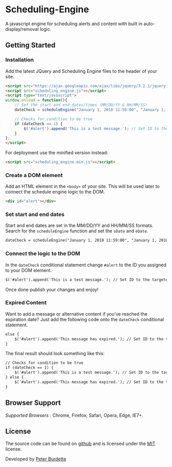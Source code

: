 # Scheduling-Engine
A javascript engine for scheduling alerts and content with built in auto-display/removal logic.

## Getting Started
### Installation
Add the latest JQuery and Scheduling Engine files to the header of your site.

```html
<script src="https://ajax.googleapis.com/ajax/libs/jquery/3.2.1/jquery.min.js"></script>
<script src="scheduling_engine.js"></script>
<script type="text/javascript">
window.onload = function(){
	// Set the start and end dates/times (MM/DD/YY & HH/MM/SS)
	dateCheck = scheduleEngine("January 1, 2018 11:59:00", "January 1, 2018 12:00:00");

	// Checks for condition to be true
	if (dateCheck == 1) {
		$('#alert').append('This is a test message.'); // Set ID to the targeted element
	}
};
</script>
```

For deployment use the minified version instead:

```html
<script src="scheduling_engine.min.js"></script>
```
### Create a DOM element
Add an HTML element in the `<body>` of your site. This will be used later to connect the schedule engine logic to the DOM.

```html
<div id="alert"></div>
```

### Set start and end dates
Start and end dates are set in the MM/DD/YY and HH/MM/SS formats. Search for the `scheduleEngine` function and set the `sDate` and `eDate`.

```html
dateCheck = scheduleEngine("January 1, 2018 11:59:00", "January 1, 2018 12:00:00");
```
### Connect the logic to the DOM
In the `dateCheck` conditional statement change `#alert` to the ID you assigned to your DOM element.

```html
$('#alert').append('This is a test message.'); // Set ID to the targeted element
```

Once done publish your changes and enjoy!

### Expired Content
Want to add a message or alternative content if you've reached the expiration date? Just add the following code onto the `dateCheck` conditional statement.

```html
else {
	$('#alert').append('This message has expired.'); // Set ID to the targeted element
}
```

The final result should look something like this:
```html
// Checks for condition to be true
if (dateCheck == 1) {
	$('#alert').append('This is a test message.'); // Set ID to the targeted element
} else {
	$('#alert').append('This message has expired.'); // Set ID to the targeted element
}
```

## Browser Support

*Supported Browsers* : Chrome, Firefox, Safari, Opera, Edge, IE7+.

## License

The source code can be found on [github](https://github.com/peterburdette/Scheduling-Engine/tree/master/scheduling-engine) and is licensed under the [MIT](http://opensource.org/licenses/mit-license.php) license.

Developed by [Peter Burdette](https://www.linkedin.com/in/peter-burdette-76976552)
